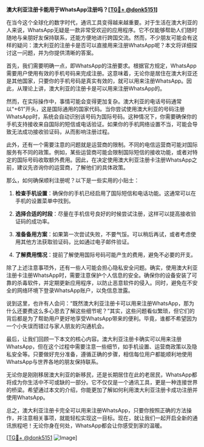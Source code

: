 **澳大利亚注册卡能用于WhatsApp注册吗？[[TG💪+ @donk5151](https://t.me/s/donk5151)]**

在当今这个全球化的数字时代，通讯工具变得越来越重要。对于生活在澳大利亚的人来说，WhatsApp无疑是一款非常受欢迎的应用程序。它不仅能够帮助人们随时随地与亲朋好友保持联系，还能方便地进行跨国交流。然而，不少朋友可能会有这样的疑问：澳大利亚的注册卡是否可以直接用来注册WhatsApp呢？本文将详细探讨这一问题，并为你提供清晰的答案。

首先，我们需要明确一点，即WhatsApp的注册要求。根据官方规定，WhatsApp需要用户使用有效的手机号码来完成注册。这意味着，无论你是居住在澳大利亚还是其他国家，只要你的手机号码是真实有效的，就可以用来注册WhatsApp。因此，从理论上讲，澳大利亚的注册卡是可以用来注册WhatsApp的。

然而，在实际操作中，事情可能会变得更加复杂。澳大利亚的电话号码通常以“+61”开头，这是国际通用的国家代码。当你尝试使用澳大利亚的号码注册WhatsApp时，系统会自动识别该号码为国际号码。这种情况下，你需要确保你的手机支持接收来自国际的短信或电话验证。如果你的手机网络设置不当，可能会导致无法成功接收验证码，从而影响注册过程。

此外，还有一个需要注意的问题就是运营商的限制。不同的电信运营商可能对国际服务有不同的政策。例如，某些运营商可能会限制国际短信的接收功能，或者对特定的国际号码收取额外费用。因此，在决定使用澳大利亚注册卡注册WhatsApp之前，建议先咨询你的运营商，了解他们的具体政策。

那么，如何确保顺利注册呢？以下是一些实用的小贴士：

1. **检查手机设置**：确保你的手机已经启用了国际短信和电话功能。这通常可以在手机的设置菜单中找到。

2. **选择合适的时段**：尽量在手机信号良好的时候尝试注册，这样可以提高接收验证码的成功率。

3. **准备备用方案**：如果第一次尝试失败，不要气馁。可以稍后再试，或者考虑使用其他方法获取验证码，比如通过电子邮件验证。

4. **了解费用情况**：提前了解使用国际号码可能产生的费用，避免不必要的开支。

除了上述注意事项外，还有一些人可能会担心隐私安全问题。确实，使用澳大利亚注册卡注册WhatsApp时，需要注意保护个人信息的安全。确保你的设备安装了可靠的杀毒软件，并定期更新应用程序，以防止恶意软件的侵入。同时，避免在不安全的网络环境下登录WhatsApp账户，以免信息泄露。

说到这里，也许有人会问：“既然澳大利亚注册卡可以用来注册WhatsApp，那为什么还要费这么多心思去了解这些细节呢？”其实，这些问题看似繁琐，但它们的背后都是为了帮助用户更好地享受WhatsApp带来的便利。毕竟，谁都不希望因为一个小失误而错过与家人朋友的沟通机会。

最后，让我们回顾一下本文的核心内容。澳大利亚注册卡确实可以用来注册WhatsApp，但在这个过程中需要注意一些细节，如手机设置、运营商政策以及隐私安全等。只要做好充分准备，遵循正确的步骤，相信每位用户都能顺利地使用WhatsApp与世界各地的朋友保持联系。

无论你是刚刚移居澳大利亚的新移民，还是长期居住在此的老居民，WhatsApp都将成为你生活中不可或缺的一部分。它不仅仅是一个通讯工具，更是一种连接世界的桥梁。希望通过本文的介绍，你能更加了解如何利用澳大利亚注册卡成功注册并使用WhatsApp。

总之，澳大利亚注册卡完全可以用来注册WhatsApp，只要你按照正确的方法操作，并注意相关事项，就能轻松实现这一目标。现在，就让我们一起开启全新的通讯旅程吧！无论你身在何处，WhatsApp都会让你感受到家的温暖。

[[TG💪+ @donk5151](https://t.me/s/donk5151) ![Image](https://i.postimg.cc/rwNCRYN7/Snipaste-2025-04-30-17-27-05.png)]